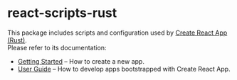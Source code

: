 # react-scripts-rust

This package includes scripts and configuration used by [Create React App (Rust)](https://github.com/thomashorrobin/create-react-app-rust).<br>
Please refer to its documentation:

- [Getting Started](https://github.com/thomashorrobin/create-react-app-rust/blob/rust/README.md) – How to create a new app.
- [User Guide](https://github.com/facebook/create-react-app/blob/master/packages/react-scripts/template/README.md) – How to develop apps bootstrapped with Create React App.
